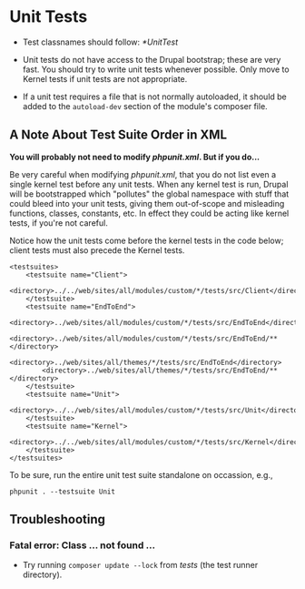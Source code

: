 # Unit Tests        

* Test classnames should follow: _\*UnitTest_
* Unit tests do not have access to the Drupal bootstrap; these are very fast.  You should try to write unit tests whenever possible.  Only move to Kernel tests if unit tests are not appropriate.

* If a unit test requires a file that is not normally autoloaded, it should be added to the `autoload-dev` section of the module's composer file.

## A Note About Test Suite Order in XML

**You will probably not need to modify _phpunit.xml_. But if you do...**

Be very careful when modifying _phpunit.xml_, that you do not list even a single kernel test before any unit tests.  When any kernel test is run, Drupal will be bootstrapped which "pollutes" the global namespace with stuff that could bleed into your unit tests, giving them out-of-scope and misleading functions, classes, constants, etc.  In effect they could be acting like kernel tests, if you're not careful.

Notice how the unit tests come before the kernel tests in the code below; client tests must also precede the Kernel tests.

    <testsuites>
        <testsuite name="Client">
            <directory>../../web/sites/all/modules/custom/*/tests/src/Client</directory>
        </testsuite>
        <testsuite name="EndToEnd">
            <directory>../web/sites/all/modules/custom/*/tests/src/EndToEnd</directory>
            <directory>../web/sites/all/modules/custom/*/tests/src/EndToEnd/**</directory>
            <directory>../web/sites/all/themes/*/tests/src/EndToEnd</directory>
            <directory>../web/sites/all/themes/*/tests/src/EndToEnd/**</directory>
        </testsuite>
        <testsuite name="Unit">
            <directory>../../web/sites/all/modules/custom/*/tests/src/Unit</directory>
        </testsuite>
        <testsuite name="Kernel">
            <directory>../../web/sites/all/modules/custom/*/tests/src/Kernel</directory>
        </testsuite>
    </testsuites>

To be sure, run the entire unit test suite standalone on occassion, e.g.,

    phpunit . --testsuite Unit

## Troubleshooting

### Fatal error: Class ... not found ...

* Try running `composer update --lock` from _tests_ (the test runner directory).
